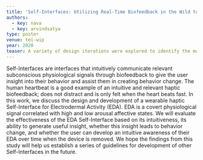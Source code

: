 ```yaml
---
title: 'Self-Interfaces: Utilizing Real-Time Biofeedback in the Wild to Elicit Subconscious Behavior Change'
authors:
  - key: nava
  - key: arvindsatya
type: poster
venue: tei-wip
year: 2020
teaser: A variety of design iterations were explored to identify the most desirable design language ranging from more device-like designs to more biologically-inspired typologies. Actuators were linearly arranged to accommodate variation in the sequence of the beats.
---
```

Self-Interfaces are interfaces that intuitively communicate relevant subconscious physiological signals through biofeedback to give the user insight into their behavior and assist them in creating behavior change. The human heartbeat is a good example of an intuitive and relevant haptic biofeedback; does not distract and is only felt when the heart beats fast. In this work, we discuss the design and development of a wearable haptic Self-Interface for Electrodermal Activity (EDA). EDA is a covert physiological signal correlated with high and low arousal affective states. We will evaluate the effectiveness of the EDA Self-Interface based on its intuitiveness, its ability to generate useful insight, whether this insight leads to behavior change, and whether the user can develop an intuitive awareness of their EDA over time when the device is removed. We hope the findings from this study will help us establish a series of guidelines for development of other Self-Interfaces in the future.
